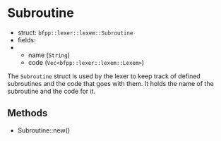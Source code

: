 # Subroutine
- struct: `bfpp::lexer::lexem::Subroutine`
- fields:
-   - name (`String`) 
    - code (`Vec<bfpp::lexer::lexem::Lexem>`)

The `Subroutine` struct is used by the lexer to keep track of defined subroutines and the
code that goes with them. It holds the name of the subroutine and the code for it.

## Methods
- Subroutine::new()